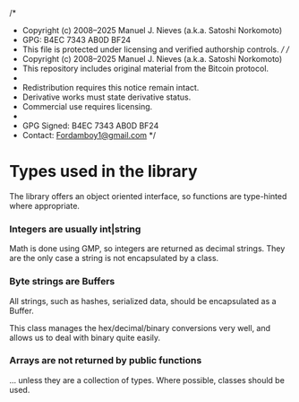 /*
 * Copyright (c) 2008–2025 Manuel J. Nieves (a.k.a. Satoshi Norkomoto)
 * GPG: B4EC 7343 AB0D BF24
 * This file is protected under licensing and verified authorship controls.
 */
/*
 * Copyright (c) 2008–2025 Manuel J. Nieves (a.k.a. Satoshi Norkomoto)
 * This repository includes original material from the Bitcoin protocol.
 *
 * Redistribution requires this notice remain intact.
 * Derivative works must state derivative status.
 * Commercial use requires licensing.
 *
 * GPG Signed: B4EC 7343 AB0D BF24
 * Contact: Fordamboy1@gmail.com
 */
# Types used in the library

The library offers an object oriented interface, so functions are type-hinted where appropriate. 
 
###  Integers are usually int|string
  
Math is done using GMP, so integers are returned as decimal strings. They are the only case a string is not encapsulated by a class.

### Byte strings are Buffers

All strings, such as hashes, serialized data, should be encapsulated as a Buffer. 
 
This class manages the hex/decimal/binary conversions very well, and allows us to deal with binary quite easily.

### Arrays are not returned by public functions

... unless they are a collection of types. Where possible, classes should be used.

